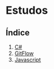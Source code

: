 # Estudos

## Índice

1. [C#](https://github.com/abnersolivera/estudo/tree/main/CSharp)
2. [GitFlow](https://github.com/abnersolivera/estudo/tree/main/Fluxo%20de%20Desenvolvimento%20com%20GitFlow)
3. [Javascript]()
